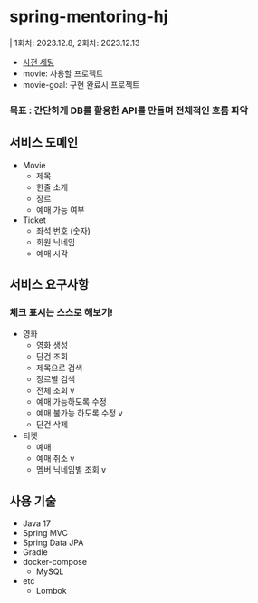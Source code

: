# spring-mentoring-hj

| 1회차: 2023.12.8, 2회차: 2023.12.13

- [사전 세팅](settings/setting.md)
- movie: 사용할 프로젝트
- movie-goal: 구현 완료시 프로젝트

### 목표 : 간단하게 DB를 활용한 API를 만들며 전체적인 흐름 파악

## 서비스 도메인
- Movie
    - 제목
    - 한줄 소개
    - 장르
    - 예매 가능 여부
- Ticket
    - 좌석 번호 (숫자)
    - 회원 닉네임
    - 예매 시각

## 서비스 요구사항
### 체크 표시는 스스로 해보기!

- 영화
    - 영화 생성
    - 단건 조회
    - 제목으로 검색
    - 장르별 검색
    - 전체 조회 v
    - 예매 가능하도록 수정
    - 예매 불가능 하도록 수정 v
    - 단건 삭제
- 티켓
    - 예매
    - 예매 취소 v
    - 멤버 닉네임별 조회 v

## 사용 기술
- Java 17
- Spring MVC
- Spring Data JPA
- Gradle
- docker-compose
    - MySQL
- etc
    - Lombok
